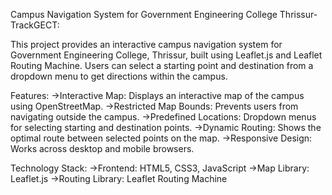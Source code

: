 Campus Navigation System for Government Engineering College Thrissur-TrackGECT:

This project provides an interactive campus navigation system for Government Engineering College, Thrissur, built using Leaflet.js and Leaflet Routing Machine. Users can select a starting point and destination from a dropdown menu to get directions within the campus.

Features:
->Interactive Map: Displays an interactive map of the campus using OpenStreetMap.
->Restricted Map Bounds: Prevents users from navigating outside the campus.
->Predefined Locations: Dropdown menus for selecting starting and destination points.
->Dynamic Routing: Shows the optimal route between selected points on the map.
->Responsive Design: Works across desktop and mobile browsers.

Technology Stack:
->Frontend: HTML5, CSS3, JavaScript
->Map Library: Leaflet.js
->Routing Library: Leaflet Routing Machine

 
 
